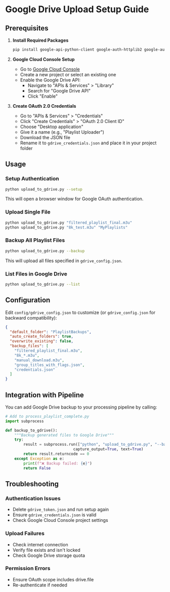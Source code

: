 # Google Drive Upload Setup Guide

## Prerequisites

1. **Install Required Packages**
   ```bash
   pip install google-api-python-client google-auth-httplib2 google-auth-oauthlib
   ```

2. **Google Cloud Console Setup**
   - Go to [Google Cloud Console](https://console.cloud.google.com/)
   - Create a new project or select an existing one
   - Enable the Google Drive API:
     - Navigate to "APIs & Services" > "Library"
     - Search for "Google Drive API"
     - Click "Enable"

3. **Create OAuth 2.0 Credentials**
   - Go to "APIs & Services" > "Credentials"
   - Click "Create Credentials" > "OAuth 2.0 Client ID"
   - Choose "Desktop application"
   - Give it a name (e.g., "Playlist Uploader")
   - Download the JSON file
   - Rename it to `gdrive_credentials.json` and place it in your project folder

## Usage

### Setup Authentication
```bash
python upload_to_gdrive.py --setup
```
This will open a browser window for Google OAuth authentication.

### Upload Single File
```bash
python upload_to_gdrive.py "filtered_playlist_final.m3u"
python upload_to_gdrive.py "8k_test.m3u" "MyPlaylists"
```

### Backup All Playlist Files
```bash
python upload_to_gdrive.py --backup
```
This will upload all files specified in `gdrive_config.json`.

### List Files in Google Drive
```bash
python upload_to_gdrive.py --list
```

## Configuration

Edit `config/gdrive_config.json` to customize (or `gdrive_config.json` for backward compatibility):

```json
{
  "default_folder": "PlaylistBackups",
  "auto_create_folders": true,
  "overwrite_existing": false,
  "backup_files": [
    "filtered_playlist_final.m3u",
    "8k_*.m3u",
    "manual_download.m3u",
    "group_titles_with_flags.json",
    "credentials.json"
  ]
}
```

## Integration with Pipeline

You can add Google Drive backup to your processing pipeline by calling:

```python
# Add to process_playlist_complete.py
import subprocess

def backup_to_gdrive():
    """Backup generated files to Google Drive"""
    try:
        result = subprocess.run(["python", "upload_to_gdrive.py", "--backup"], 
                              capture_output=True, text=True)
        return result.returncode == 0
    except Exception as e:
        print(f"❌ Backup failed: {e}")
        return False
```

## Troubleshooting

### Authentication Issues
- Delete `gdrive_token.json` and run setup again
- Ensure `gdrive_credentials.json` is valid
- Check Google Cloud Console project settings

### Upload Failures
- Check internet connection
- Verify file exists and isn't locked
- Check Google Drive storage quota

### Permission Errors
- Ensure OAuth scope includes drive.file
- Re-authenticate if needed
